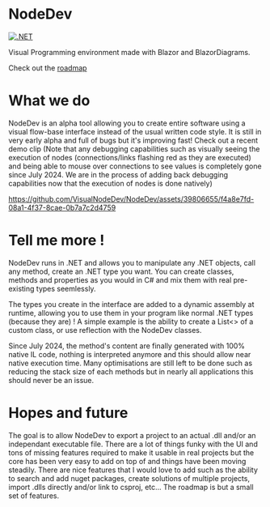 # NodeDev

[![.NET](https://github.com/snakex64/NodeDev/actions/workflows/dotnet.yml/badge.svg)](https://github.com/snakex64/NodeDev/actions/workflows/dotnet.yml)

Visual Programming environment made with Blazor and BlazorDiagrams.

Check out the [roadmap](https://github.com/orgs/VisualNodeDev/projects/2/views/1)

# What we do
NodeDev is an alpha tool allowing you to create entire software using a visual flow-base interface instead of the usual written code style.
It is still in very early alpha and full of bugs but it's improving fast! Check out a recent demo clip
(Note that any debugging capabilities such as visually seeing the execution of nodes (connections/links flashing red as they are executed) and being able to mouse over connections to see values is completely gone since July 2024. We are in the process of adding back debugging capabilities now that the execution of nodes is done natively)

https://github.com/VisualNodeDev/NodeDev/assets/39806655/f4a8e7fd-08a1-4f37-8cae-0b7a7c2d4759

# Tell me more !
NodeDev runs in .NET and allows you to manipulate any .NET objects, call any method, create an .NET type you want.
You can create classes, methods and properties as you would in C# and mix them with real pre-existing types seemlessly.

The types you create in the interface are added to a dynamic assembly at runtime, allowing you to use them in your program like normal .NET types (because they are) !
A simple example is the ability to create a List<> of a custom class, or use reflection with the NodeDev classes.

Since July 2024, the method's content are finally generated with 100% native IL code, nothing is interpreted anymore and this should allow near native execution time. Many optimisations are still left to be done such as reducing the stack size of each methods but  in nearly all applications this should never be an issue.

# Hopes and future
The goal is to allow NodeDev to export a project to an actual .dll and/or an independant executable file. There are a lot of things funky with the UI and tons of missing features required to make it usable in real projects but the core has been very easy to add on top of and things have been moving steadily.
There are nice features that I would love to add such as the ability to search and add nuget packages, create solutions of multiple projects, import .dlls directly and/or link to csproj, etc... The roadmap is but a small set of features.
